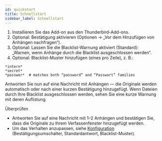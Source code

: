 ```yaml
---
id: quickstart
title: Schnellstart
sidebar_label: Schnellstart
---
```


1. Installieren Sie das Add-on aus den Thunderbird-Add-ons.
2. Optional: Bestätigung aktivieren (Optionen → „Vor dem Hinzufügen von Anhängen nachfragen“).
3. Optional: Lassen Sie die Blacklist-Warnung aktiviert (Standard): „Warnen, wenn Anhänge durch die Blacklist ausgeschlossen werden“.
4. Optional: Blacklist-Muster hinzufügen (eines pro Zeile), z. B.:

```
*intern*
*secret*
*passwor*  # matches both “password” and “Passwort” families
```

Antworten Sie nun auf eine Nachricht mit Anhängen — die Originale werden automatisch oder nach einer kurzen Bestätigung hinzugefügt. Wenn Dateien durch Ihre Blacklist ausgeschlossen werden, sehen Sie eine kurze Warnung mit deren Auflistung.

Überprüfen

- Antworten Sie auf eine Nachricht mit 1–2 Anhängen und bestätigen Sie, dass die Originale zu Ihrem Verfassenfenster hinzugefügt werden.
- Um das Verhalten anzupassen, siehe [Konfiguration](configuration) (Bestätigungsumschalter, Standardantwort, Blacklist-Muster).
